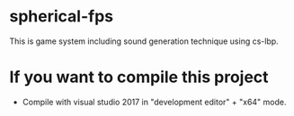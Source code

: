 # spherical-fps

This is game system including sound generation technique using cs-lbp.


# If you want to compile this project
- Compile with visual studio 2017 in "development editor" + "x64" mode.

